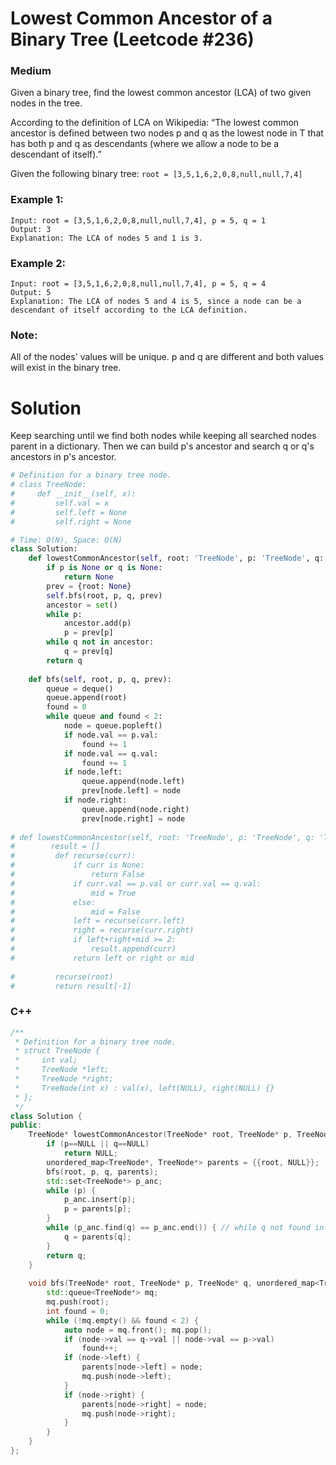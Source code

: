 Lowest Common Ancestor of a Binary Tree (Leetcode #236)
===============================
### Medium
Given a binary tree, find the lowest common ancestor (LCA) of two given nodes in the tree.

According to the definition of LCA on Wikipedia: “The lowest common ancestor is defined between two nodes p and q as the lowest node in T that has both p and q as descendants (where we allow a node to be a descendant of itself).”

Given the following binary tree:  `root = [3,5,1,6,2,0,8,null,null,7,4]`


 

### Example 1:
```
Input: root = [3,5,1,6,2,0,8,null,null,7,4], p = 5, q = 1
Output: 3
Explanation: The LCA of nodes 5 and 1 is 3.
```
### Example 2:
```
Input: root = [3,5,1,6,2,0,8,null,null,7,4], p = 5, q = 4
Output: 5
Explanation: The LCA of nodes 5 and 4 is 5, since a node can be a descendant of itself according to the LCA definition.
 ```

### Note:

All of the nodes' values will be unique.
p and q are different and both values will exist in the binary tree.

Solution
========
Keep searching until we find both nodes while keeping all searched nodes parent in a dictionary.
Then we can build p's ancestor and search q or q's ancestors in p's ancestor.

```python
# Definition for a binary tree node.
# class TreeNode:
#     def __init__(self, x):
#         self.val = x
#         self.left = None
#         self.right = None

# Time: O(N), Space: O(N)
class Solution:
    def lowestCommonAncestor(self, root: 'TreeNode', p: 'TreeNode', q: 'TreeNode') -> 'TreeNode':
        if p is None or q is None:
            return None
        prev = {root: None}
        self.bfs(root, p, q, prev)
        ancestor = set()
        while p:
            ancestor.add(p)
            p = prev[p]
        while q not in ancestor:
            q = prev[q]
        return q
        
    def bfs(self, root, p, q, prev):
        queue = deque()
        queue.append(root)
        found = 0
        while queue and found < 2:
            node = queue.popleft()
            if node.val == p.val:
                found += 1
            if node.val == q.val:
                found += 1
            if node.left:
                queue.append(node.left)
                prev[node.left] = node
            if node.right:
                queue.append(node.right)
                prev[node.right] = node
                
# def lowestCommonAncestor(self, root: 'TreeNode', p: 'TreeNode', q: 'TreeNode') -> 'TreeNode':
#        result = []
#         def recurse(curr):
#             if curr is None: 
#                 return False
#             if curr.val == p.val or curr.val == q.val:
#                 mid = True
#             else:
#                 mid = False
#             left = recurse(curr.left)
#             right = recurse(curr.right)
#             if left+right+mid >= 2:
#                 result.append(curr)
#             return left or right or mid
        
#         recurse(root)
#         return result[-1]

```

### **C++**
```c++
/**
 * Definition for a binary tree node.
 * struct TreeNode {
 *     int val;
 *     TreeNode *left;
 *     TreeNode *right;
 *     TreeNode(int x) : val(x), left(NULL), right(NULL) {}
 * };
 */
class Solution {
public:
    TreeNode* lowestCommonAncestor(TreeNode* root, TreeNode* p, TreeNode* q) {
        if (p==NULL || q==NULL)
            return NULL;
        unordered_map<TreeNode*, TreeNode*> parents = {{root, NULL}};
        bfs(root, p, q, parents);
        std::set<TreeNode*> p_anc;
        while (p) {
            p_anc.insert(p);
            p = parents[p];
        }
        while (p_anc.find(q) == p_anc.end()) { // while q not found in p_anc
            q = parents[q];
        }
        return q;
    }
    
    void bfs(TreeNode* root, TreeNode* p, TreeNode* q, unordered_map<TreeNode*, TreeNode*>& parents) {
        std::queue<TreeNode*> mq;
        mq.push(root);
        int found = 0;
        while (!mq.empty() && found < 2) {
            auto node = mq.front(); mq.pop();
            if (node->val == q->val || node->val == p->val)
                found++;
            if (node->left) {
                parents[node->left] = node;
                mq.push(node->left);
            }
            if (node->right) {
                parents[node->right] = node;
                mq.push(node->right);
            }
        }
    }
};
```
